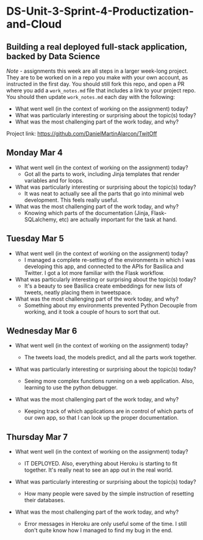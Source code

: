 # DS-Unit-3-Sprint-4-Productization-and-Cloud
Building a real deployed full-stack application, backed by Data Science
--------------------

*Note* - assignments this week are all steps in a larger week-long project. They
are to be worked on in a repo you make with your own account, as instructed in
the first day. You should still fork this repo, and open a PR where you add a
`work_notes.md` file that includes a link to your project repo. You should then
update `work_notes.md` each day with the following:

- What went well (in the context of working on the assignment) today?
- What was particularly interesting or surprising about the topic(s) today?
- What was the most challenging part of the work today, and why?

Project link: https://github.com/DanielMartinAlarcon/TwitOff

## Monday Mar 4
- What went well (in the context of working on the assignment) today?
    - Got all the parts to work, including Jinja templates that render variables and for loops.
- What was particularly interesting or surprising about the topic(s) today?
    - It was neat to actually see all the parts that go into minimal web development. This feels really useful.
- What was the most challenging part of the work today, and why?
    - Knowing which parts of the documentation (Jinja, Flask-SQLalchemy, etc) are actually important for the task at hand.

## Tuesday Mar 5
- What went well (in the context of working on the assignment) today?
    - I managed a complete re-setting of the environments in which I was developing this app, and connected to the APIs for Basilica and Twitter.  I got a lot more familiar with the Flask workflow.
- What was particularly interesting or surprising about the topic(s) today?
    - It's a beauty to see Basilica create embeddings for new lists of tweets, neatly placing them in tweetspace.
- What was the most challenging part of the work today, and why?
    - Something about my environments prevented Python Decouple from working, and it took a couple of hours to sort that out. 

## Wednesday Mar 6
- What went well (in the context of working on the assignment) today?
    - The tweets load, the models predict, and all the parts work together.

- What was particularly interesting or surprising about the topic(s) today?
    - Seeing more complex functions running on a web application. Also, learning to use the python debugger.
- What was the most challenging part of the work today, and why?
    - Keeping track of which applications are in control of which parts of our own app, so that I can look up the proper documentation.


## Thursday Mar 7
- What went well (in the context of working on the assignment) today?
    - IT DEPLOYED.  Also, everything about Heroku is starting to fit together.  It's really neat to see an app out in the real world.

- What was particularly interesting or surprising about the topic(s) today?
    - How many people were saved by the simple instruction of resetting their databases.

- What was the most challenging part of the work today, and why?
    - Error messages in Heroku are only useful some of the time. I still don't quite know how I managed to find my bug in the end.